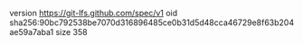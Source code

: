 version https://git-lfs.github.com/spec/v1
oid sha256:90bc792538be7070d316896485ce0b31d5d48cca46729e8f63b204ae59a7aba1
size 358

